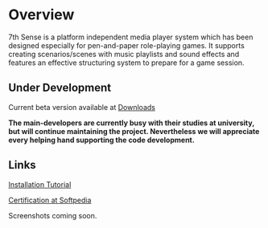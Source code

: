 # Overview #

7th Sense is a platform independent media player system which has been designed especially for pen-and-paper role-playing games.
It supports creating scenarios/scenes with music playlists and sound effects and features an effective structuring system to prepare for a game session.

## Under Development ##

Current beta version available at [Downloads](http://code.google.com/p/7thsense/downloads/list)

**The main-developers are currently busy with their studies at university, but will continue maintaining the project. Nevertheless we will appreciate every helping hand supporting the code development.**

## Links ##
[Installation Tutorial](http://code.google.com/p/7thsense/wiki/SetupAndTutorial)

[Certification at Softpedia](http://mac.softpedia.com/progClean/7th-Sense-Clean-111783.html)

Screenshots coming soon.